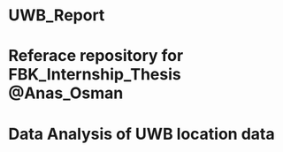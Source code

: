 # UWB_Report

# Referace repository for FBK_Internship_Thesis @Anas_Osman

# Data Analysis of UWB location data
